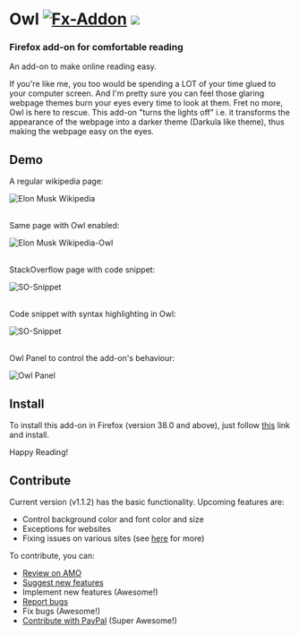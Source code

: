 # Owl [![Fx-Addon](https://img.shields.io/badge/Firefox-Add--on-orange.svg)](https://addons.mozilla.org/en-US/firefox/addon/owl/) [![](https://img.shields.io/badge/Chrome-Extension-yellow.svg)](https://chrome.google.com/webstore/detail/blink-new-tab/kakaolkgegapcgdjdmlmcigejblohpkh?utm_source=gmail)
### Firefox add-on for comfortable reading


An add-on to make online reading easy.

If you're like me, you too would be spending a LOT of your time glued to your computer screen. And I'm pretty sure you can feel those glaring webpage themes burn your eyes every time to look at them. Fret no more, Owl is here to rescue. This add-on "turns the lights off" i.e. it transforms the appearance of the webpage into a darker theme (Darkula like theme), thus making the webpage easy on the eyes.


## Demo

A regular wikipedia page:

![Elon Musk Wikipedia](https://addons.cdn.mozilla.net/user-media/previews/full/160/160444.png?modified=1435649719)

<br />
Same page with Owl enabled:

![Elon Musk Wikipedia-Owl](https://addons.cdn.mozilla.net/user-media/previews/full/170/170558.png?modified=1453758412)

<br />
StackOverflow page with code snippet:

![SO-Snippet](https://addons.cdn.mozilla.net/user-media/previews/full/160/160670.png?modified=1435649719)

<br />
Code snippet with syntax highlighting in Owl:

![SO-Snippet](https://addons.cdn.mozilla.net/user-media/previews/full/170/170559.png?modified=1453758412)

<br />
Owl Panel to control the add-on's behaviour:

![Owl Panel](https://addons.cdn.mozilla.net/user-media/previews/full/170/170561.png?modified=1453758412)

## Install
To install this add-on in Firefox (version 38.0 and above), just follow [this](https://addons.mozilla.org/en-US/firefox/addon/owl/) link and install.


Happy Reading!

## Contribute
Current version (v1.1.2) has the basic functionality. Upcoming features are:
- Control background color and font color and size
- Exceptions for websites
- Fixing issues on various sites (see [here](https://addons.mozilla.org/en-US/firefox/addon/owl/reviews/722756/) for more)

To contribute, you can:
- [Review on AMO](https://addons.mozilla.org/en-US/firefox/users/login?to=/en-US/firefox/addon/owl/reviews/add)
- [Suggest new features](https://github.com/TigerKid001/Owl/issues)
- Implement new features (Awesome!)
- [Report bugs](https://github.com/TigerKid001/Owl/issues)
- Fix bugs (Awesome!)
- [Contribute with PayPal](https://addons.mozilla.org/en-US/firefox/addon/owl/) (Super Awesome!)
